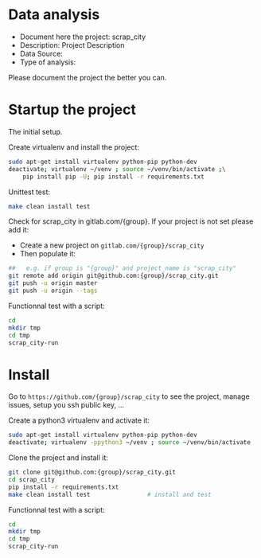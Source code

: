 # Data analysis
- Document here the project: scrap_city
- Description: Project Description
- Data Source:
- Type of analysis:

Please document the project the better you can.

# Startup the project

The initial setup.

Create virtualenv and install the project:
```bash
sudo apt-get install virtualenv python-pip python-dev
deactivate; virtualenv ~/venv ; source ~/venv/bin/activate ;\
    pip install pip -U; pip install -r requirements.txt
```

Unittest test:
```bash
make clean install test
```

Check for scrap_city in gitlab.com/{group}.
If your project is not set please add it:

- Create a new project on `gitlab.com/{group}/scrap_city`
- Then populate it:

```bash
##   e.g. if group is "{group}" and project_name is "scrap_city"
git remote add origin git@github.com:{group}/scrap_city.git
git push -u origin master
git push -u origin --tags
```

Functionnal test with a script:

```bash
cd
mkdir tmp
cd tmp
scrap_city-run
```

# Install

Go to `https://github.com/{group}/scrap_city` to see the project, manage issues,
setup you ssh public key, ...

Create a python3 virtualenv and activate it:

```bash
sudo apt-get install virtualenv python-pip python-dev
deactivate; virtualenv -ppython3 ~/venv ; source ~/venv/bin/activate
```

Clone the project and install it:

```bash
git clone git@github.com:{group}/scrap_city.git
cd scrap_city
pip install -r requirements.txt
make clean install test                # install and test
```
Functionnal test with a script:

```bash
cd
mkdir tmp
cd tmp
scrap_city-run
```
